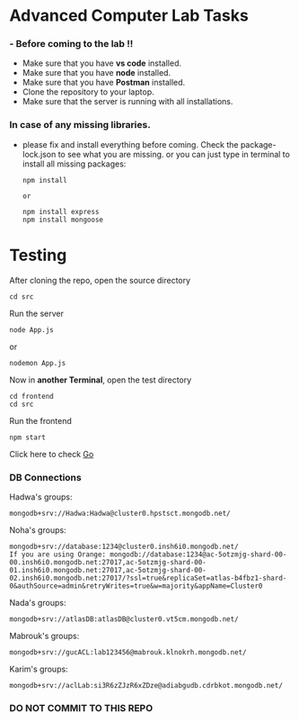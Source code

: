 # Advanced Computer Lab Tasks
### - Before coming to the lab !!
* Make sure that you have **vs code** installed.
* Make sure that you have **node** installed.
* Make sure that you have **Postman** installed.
* Clone the repository to your laptop.
* Make sure that the server is running with all installations.

### In case of any missing libraries. 
- please fix and install everything before coming. Check the package-lock.json to see what you are missing.
or you can just type in terminal to install all missing packages:
    ```
    npm install

    or
    
    npm install express
    npm install mongoose
    ```
# Testing
After cloning the repo, open the source directory

```
cd src
```

Run the server

```
node App.js
```

or

```
nodemon App.js
```

Now in **another Terminal**, open the test directory

```
cd frontend
cd src
```

Run the frontend

```
npm start
```

Click here to check [Go](http://localhost:3000/)

###  DB Connections

Hadwa's groups:
 ```
 mongodb+srv://Hadwa:Hadwa@cluster0.hpstsct.mongodb.net/
 ```

Noha's groups:
 ``` 
 mongodb+srv://database:1234@cluster0.insh6i0.mongodb.net/
If you are using Orange: mongodb://database:1234@ac-5otzmjg-shard-00-00.insh6i0.mongodb.net:27017,ac-5otzmjg-shard-00-01.insh6i0.mongodb.net:27017,ac-5otzmjg-shard-00-02.insh6i0.mongodb.net:27017/?ssl=true&replicaSet=atlas-b4fbz1-shard-0&authSource=admin&retryWrites=true&w=majority&appName=Cluster0

 ```

Nada's groups:
 ```
 mongodb+srv://atlasDB:atlasDB@cluster0.vt5cm.mongodb.net/
```

Mabrouk's groups:
 ```
mongodb+srv://gucACL:lab123456@mabrouk.klnokrh.mongodb.net/
```
Karim's groups:
 ```
mongodb+srv://aclLab:si3R6zZJzR6xZDze@adiabgudb.cdrbkot.mongodb.net/
```
### **DO NOT COMMIT TO THIS REPO**
